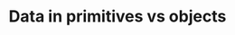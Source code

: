 ---
id: primitiveVsObject
title: Data in primitives vs objects
sidebar_label: primitive vs object
---